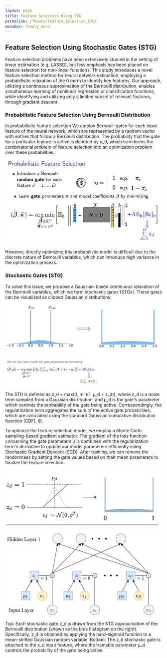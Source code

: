 ```yaml
---
layout: page
title: Feature Selection Using STG
permalink: /Theory/Feature_Selection_STG/
menubar: theory_menu
---
```


## Feature Selection Using Stochastic Gates (STG)
Feature selection problems have been extensively
studied in the setting of linear estimation (e.g. LASSO), but less emphasis has been placed on feature selection for non-linear functions.
This study introduces a novel feature selection method for neural network estimation, employing a probabilistic relaxation of the 0 norm to identify key features. Our approach, utilizing a continuous approximation of the Bernoulli distribution, enables simultaneous learning of nonlinear regression or classification functions, while identifying and utilizing only a limited subset of relevant features, through gradient descent.

### Probabilistic Feature Selection Using Bernoulli Distribution
In probabilistic feature selection We employ Bernoulli gates for each input feature of the neural network, which are represented by a random vector with entries that follow a Bernoulli distribution. The probability that the gate for a particular feature is active is denoted by π_d, which transforms the combinatorial problem of feature selection into an optimization problem over these probabilities.

<p align="center">
  <img src="/Theory/Prob_Feature_Selection_fig2.png" alt="Probabilistic_Feature_Selection" width="500"/>
</p>


However, directly optimizing this probabilistic model is difficult due to the discrete nature of Bernoulli variables, which can introduce high variance in the optimization process. 

### Stochastic Gates (STG)

To solve this issue, we propose a Gaussian-based continuous relaxation of the Bernoulli variables, which we term stochastic gates (STGs). These gates can be visualized as clipped Gaussian distributions. 

<p align="center">
  <img src="/Theory/Gauusian_relax_fig3.jpg" alt="Gauusian_Relaxation" width="700"/>
</p>

The STG is defined as z_d = max(0, min(1, µ_d + ε_d)), where ε_d is a noise term sampled from a Gaussian distribution, and µ_d is the gate's parameter which controls the probability of the gate being active. Correspondingly, the regularization term aggregates the sum of the active gate probabilities, which are calculated using the standard Gaussian cumulative distribution function (CDF), Φ.

To optimize the feature selection model, we employ a Monte Carlo sampling-based gradient estimator. The gradient of the loss function concerning the gate parameters µ is combined with the regularization term's derivative to update our model parameters efficiently using Stochastic Gradient Descent (SGD).
After training, we can remove the randomness by setting the gate values based on their mean parameters to finalize the feature selection.

<p align="center">
  <img src="/Theory/stg_figure1_left.png/" alt="stg_image" width="500"/>
</p>

Top: Each stochastic gate z_d is drawn from the STG approximation of the Bernoulli distribution (shown as the blue histogram on the right). Specifically, z_d is obtained by applying the hard-sigmoid function to a mean-shifted Gaussian random variable. Bottom: The z_d stochastic gate is attached to the x_d input feature, where the trainable parameter µ_d controls the probability of the gate being active

